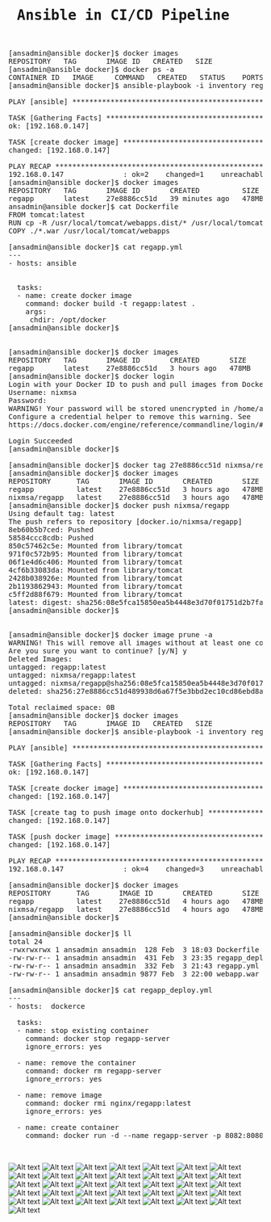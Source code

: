 <pre>
<h1> Ansible in CI/CD Pipeline </h1>

[ansadmin@ansible docker]$ docker images
REPOSITORY   TAG       IMAGE ID   CREATED   SIZE
[ansadmin@ansible docker]$ docker ps -a
CONTAINER ID   IMAGE     COMMAND   CREATED   STATUS    PORTS     NAMES
[ansadmin@ansible docker]$ ansible-playbook -i inventory regapp.yml

PLAY [ansible] ************************************************************************************************************************

TASK [Gathering Facts] ****************************************************************************************************************
ok: [192.168.0.147]

TASK [create docker image] ************************************************************************************************************
changed: [192.168.0.147]

PLAY RECAP ****************************************************************************************************************************
192.168.0.147              : ok=2    changed=1    unreachable=0    failed=0    skipped=0    rescued=0    ignored=0
[ansadmin@ansible docker]$ docker images
REPOSITORY   TAG       IMAGE ID       CREATED          SIZE
regapp       latest    27e8886cc51d   39 minutes ago   478MB
ansadmin@ansible docker]$ cat Dockerfile
FROM tomcat:latest
RUN cp -R /usr/local/tomcat/webapps.dist/* /usr/local/tomcat/webapps
COPY ./*.war /usr/local/tomcat/webapps

[ansadmin@ansible docker]$ cat regapp.yml
---
- hosts: ansible


  tasks:
  - name: create docker image
    command: docker build -t regapp:latest .
    args:
     chdir: /opt/docker
[ansadmin@ansible docker]$


[ansadmin@ansible docker]$ docker images
REPOSITORY   TAG       IMAGE ID       CREATED       SIZE
regapp       latest    27e8886cc51d   3 hours ago   478MB
[ansadmin@ansible docker]$ docker login
Login with your Docker ID to push and pull images from Docker Hub. If you don't have a Docker ID, head over to https://hub.docker.com to create one.
Username: nixmsa
Password:
WARNING! Your password will be stored unencrypted in /home/ansadmin/.docker/config.json.
Configure a credential helper to remove this warning. See
https://docs.docker.com/engine/reference/commandline/login/#credentials-store

Login Succeeded
[ansadmin@ansible docker]$

[ansadmin@ansible docker]$ docker tag 27e8886cc51d nixmsa/regapp:latest
[ansadmin@ansible docker]$ docker images
REPOSITORY      TAG       IMAGE ID       CREATED       SIZE
regapp          latest    27e8886cc51d   3 hours ago   478MB
nixmsa/regapp   latest    27e8886cc51d   3 hours ago   478MB
[ansadmin@ansible docker]$ docker push nixmsa/regapp
Using default tag: latest
The push refers to repository [docker.io/nixmsa/regapp]
8eb60b5b7ced: Pushed
58584ccc8cdb: Pushed
850c57462c5e: Mounted from library/tomcat
971f0c572b95: Mounted from library/tomcat
06f1e4d6c406: Mounted from library/tomcat
4cf6b33083da: Mounted from library/tomcat
2428b038926e: Mounted from library/tomcat
2b1193862943: Mounted from library/tomcat
c5ff2d88f679: Mounted from library/tomcat
latest: digest: sha256:08e5fca15850ea5b4448e3d70f01751d2b7fa32a5d8c558c023de47eade32b3c size: 2207
[ansadmin@ansible docker]$


[ansadmin@ansible docker]$ docker image prune -a
WARNING! This will remove all images without at least one container associated to them.
Are you sure you want to continue? [y/N] y
Deleted Images:
untagged: regapp:latest
untagged: nixmsa/regapp:latest
untagged: nixmsa/regapp@sha256:08e5fca15850ea5b4448e3d70f01751d2b7fa32a5d8c558c023de47eade32b3c
deleted: sha256:27e8886cc51d489938d6a67f5e3bbd2ec10cd86ebd8aa460fdae321da791e45f

Total reclaimed space: 0B
[ansadmin@ansible docker]$ docker images
REPOSITORY   TAG       IMAGE ID   CREATED   SIZE
[ansadmin@ansible docker]$ ansible-playbook -i inventory regapp.yml

PLAY [ansible] ************************************************************************************************************************

TASK [Gathering Facts] ****************************************************************************************************************
ok: [192.168.0.147]

TASK [create docker image] ************************************************************************************************************
changed: [192.168.0.147]

TASK [create tag to push image onto dockerhub] ****************************************************************************************
changed: [192.168.0.147]

TASK [push docker image] **************************************************************************************************************
changed: [192.168.0.147]

PLAY RECAP ****************************************************************************************************************************
192.168.0.147              : ok=4    changed=3    unreachable=0    failed=0    skipped=0    rescued=0    ignored=0

[ansadmin@ansible docker]$ docker images
REPOSITORY      TAG       IMAGE ID       CREATED       SIZE
regapp          latest    27e8886cc51d   4 hours ago   478MB
nixmsa/regapp   latest    27e8886cc51d   4 hours ago   478MB
[ansadmin@ansible docker]$

[ansadmin@ansible docker]$ ll
total 24
-rwxrwxrwx 1 ansadmin ansadmin  128 Feb  3 18:03 Dockerfile
-rw-rw-r-- 1 ansadmin ansadmin  431 Feb  3 23:35 regapp_deploy.yml
-rw-rw-r-- 1 ansadmin ansadmin  332 Feb  3 21:43 regapp.yml
-rw-rw-r-- 1 ansadmin ansadmin 9877 Feb  3 22:00 webapp.war

[ansadmin@ansible docker]$ cat regapp_deploy.yml
---
- hosts:  dockerce

  tasks:
  - name: stop existing container
    command: docker stop regapp-server
    ignore_errors: yes

  - name: remove the container
    command: docker rm regapp-server
    ignore_errors: yes

  - name: remove image
    command: docker rmi nginx/regapp:latest
    ignore_errors: yes

  - name: create container
    command: docker run -d --name regapp-server -p 8082:8080 nixmsa/regapp:latest


</pre>

![Alt text](https://github.com/4msahsan/DevOps/blob/main/Ansible/png/02.png "msahsan@hotmail.com")
![Alt text](https://github.com/4msahsan/DevOps/blob/main/Ansible/png/03.png "msahsan@hotmail.com")
![Alt text](https://github.com/4msahsan/DevOps/blob/main/Ansible/png/04.png "msahsan@hotmail.com")
![Alt text](https://github.com/4msahsan/DevOps/blob/main/Ansible/png/05.png "msahsan@hotmail.com")
![Alt text](https://github.com/4msahsan/DevOps/blob/main/Ansible/png/06.png "msahsan@hotmail.com")
![Alt text](https://github.com/4msahsan/DevOps/blob/main/Ansible/png/07.png "msahsan@hotmail.com")
![Alt text](https://github.com/4msahsan/DevOps/blob/main/Ansible/png/08.png "msahsan@hotmail.com")
![Alt text](https://github.com/4msahsan/DevOps/blob/main/Ansible/png/09.png "msahsan@hotmail.com")
![Alt text](https://github.com/4msahsan/DevOps/blob/main/Ansible/png/10.png "msahsan@hotmail.com")
![Alt text](https://github.com/4msahsan/DevOps/blob/main/Ansible/png/11.png "msahsan@hotmail.com")
![Alt text](https://github.com/4msahsan/DevOps/blob/main/Ansible/png/12.png "msahsan@hotmail.com") 
![Alt text](https://github.com/4msahsan/DevOps/blob/main/Ansible/png/13.png "msahsan@hotmail.com")
![Alt text](https://github.com/4msahsan/DevOps/blob/main/Ansible/png/14.png "msahsan@hotmail.com")
![Alt text](https://github.com/4msahsan/DevOps/blob/main/Ansible/png/15.png "msahsan@hotmail.com")
![Alt text](https://github.com/4msahsan/DevOps/blob/main/Ansible/png/16.png "msahsan@hotmail.com")
![Alt text](https://github.com/4msahsan/DevOps/blob/main/Ansible/png/17.png "msahsan@hotmail.com")
![Alt text](https://github.com/4msahsan/DevOps/blob/main/Ansible/png/18.png "msahsan@hotmail.com")
![Alt text](https://github.com/4msahsan/DevOps/blob/main/Ansible/png/19.png "msahsan@hotmail.com")
![Alt text](https://github.com/4msahsan/DevOps/blob/main/Ansible/png/20.png "msahsan@hotmail.com")
![Alt text](https://github.com/4msahsan/DevOps/blob/main/Ansible/png/21.png "msahsan@hotmail.com")
![Alt text](https://github.com/4msahsan/DevOps/blob/main/Ansible/png/22.png "msahsan@hotmail.com")
![Alt text](https://github.com/4msahsan/DevOps/blob/main/Ansible/png/23.png "msahsan@hotmail.com")
![Alt text](https://github.com/4msahsan/DevOps/blob/main/Ansible/png/24.png "msahsan@hotmail.com") 
![Alt text](https://github.com/4msahsan/DevOps/blob/main/Ansible/png/25.png "msahsan@hotmail.com")
![Alt text](https://github.com/4msahsan/DevOps/blob/main/Ansible/png/26.png "msahsan@hotmail.com")
![Alt text](https://github.com/4msahsan/DevOps/blob/main/Ansible/png/27.png "msahsan@hotmail.com")
![Alt text](https://github.com/4msahsan/DevOps/blob/main/Ansible/png/28.png "msahsan@hotmail.com")
![Alt text](https://github.com/4msahsan/DevOps/blob/main/Ansible/png/29.png "msahsan@hotmail.com")
![Alt text](https://github.com/4msahsan/DevOps/blob/main/Ansible/png/30.png "msahsan@hotmail.com")
![Alt text](https://github.com/4msahsan/DevOps/blob/main/Ansible/png/31.png "msahsan@hotmail.com")
![Alt text](https://github.com/4msahsan/DevOps/blob/main/Ansible/png/32.png "msahsan@hotmail.com")
![Alt text](https://github.com/4msahsan/DevOps/blob/main/Ansible/png/33.png "msahsan@hotmail.com")
![Alt text](https://github.com/4msahsan/DevOps/blob/main/Ansible/png/34.png "msahsan@hotmail.com")
![Alt text](https://github.com/4msahsan/DevOps/blob/main/Ansible/png/35.png "msahsan@hotmail.com")
![Alt text](https://github.com/4msahsan/DevOps/blob/main/Ansible/png/36.png "msahsan@hotmail.com") 
![Alt text](https://github.com/4msahsan/DevOps/blob/main/Ansible/png/37.png "msahsan@hotmail.com")
 

